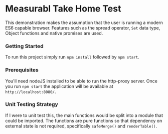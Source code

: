 # Measurabl Take Home Test

This demonstration makes the assumption that the user is running a modern ES6 capable browser. Features such as the spread operator, `Set` data type, Object functions and native promises are used.

### Getting Started

To run this project simply run `npm install` followed by `npm start`.

### Prerequisites

You'll need nodeJS installed to be able to run the http-proxy server. Once you run `npm start` the application will be available at `http://localhost:8080/`.

### Unit Testing Strategy

If I were to unit test this, the main functions would be split into a module that could be imported. The functions are pure functions so that dependency on external state is not required, specifically `safeMerge()` and `renderTable()`.